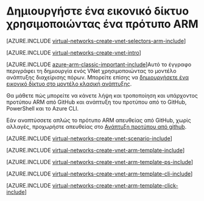 <properties
   pageTitle="Δημιουργήστε ένα εικονικό δίκτυο χρησιμοποιώντας ένα πρότυπο ARM | Microsoft Azure"
   description="Μάθετε πώς μπορείτε να δημιουργήσετε ένα εικονικό δίκτυο χρησιμοποιώντας ένα πρότυπο ARM | Διαχείριση πόρων."
   services="virtual-network"
   documentationCenter=""
   authors="jimdial"
   manager="carmonm"
   editor="tysonn"
   tags="azure-resource-manager"/>

<tags
   ms.service="virtual-network"
   ms.devlang="na"
   ms.topic="hero-article"
   ms.tgt_pltfrm="na"
   ms.workload="infrastructure-services"
   ms.date="03/15/2016"
   ms.author="jdial"/>

# <a name="create-a-virtual-network-by-using-an-arm-template"></a>Δημιουργήστε ένα εικονικό δίκτυο χρησιμοποιώντας ένα πρότυπο ARM

[AZURE.INCLUDE [virtual-networks-create-vnet-selectors-arm-include](../../includes/virtual-networks-create-vnet-selectors-arm-include.md)]

[AZURE.INCLUDE [virtual-networks-create-vnet-intro](../../includes/virtual-networks-create-vnet-intro-include.md)]

[AZURE.INCLUDE [azure-arm-classic-important-include](../../includes/azure-arm-classic-important-include.md)]Αυτό το έγγραφο περιγράφει τη δημιουργία ενός VNet χρησιμοποιώντας το μοντέλο ανάπτυξης διαχείρισης πόρων. Μπορείτε επίσης να [δημιουργήσετε ένα εικονικό δίκτυο στο μοντέλο κλασική ανάπτυξης](virtual-networks-create-vnet-classic-pportal.md).

Θα μάθετε πώς μπορείτε να κάνετε λήψη και τροποποίηση και υπάρχοντος προτύπου ARM από GitHub και ανάπτυξη του προτύπου από το GitHub, PowerShell και το Azure CLI.

Εάν αναπτύσσετε απλώς το πρότυπο ARM απευθείας από GitHub, χωρίς αλλαγές, προχωρήστε απευθείας στο [Ανάπτυξη προτύπου από github](#deploy-the-arm-template-by-using-click-to-deploy).

[AZURE.INCLUDE [virtual-networks-create-vnet-scenario-include](../../includes/virtual-networks-create-vnet-scenario-include.md)]

[AZURE.INCLUDE [virtual-networks-create-vnet-arm-template-include](../../includes/virtual-networks-create-vnet-arm-template-include.md)]

[AZURE.INCLUDE [virtual-networks-create-vnet-arm-template-ps-include](../../includes/virtual-networks-create-vnet-arm-template-ps-include.md)]

[AZURE.INCLUDE [virtual-networks-create-vnet-arm-template-cli-include](../../includes/virtual-networks-create-vnet-arm-template-cli-include.md)]

[AZURE.INCLUDE [virtual-networks-create-vnet-arm-template-click-include](../../includes/virtual-networks-create-vnet-arm-template-click-include.md)]
